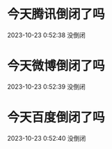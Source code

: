 # 今天腾讯倒闭了吗

2023-10-23 0:52:38 没倒闭

# 今天微博倒闭了吗

2023-10-23 0:52:39 没倒闭

# 今天百度倒闭了吗

2023-10-23 0:52:40 没倒闭

